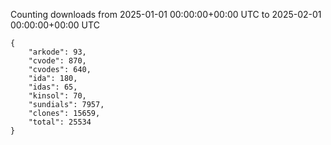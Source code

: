 
Counting downloads from 2025-01-01 00:00:00+00:00 UTC to 2025-02-01 00:00:00+00:00 UTC

```
{
    "arkode": 93,
    "cvode": 870,
    "cvodes": 640,
    "ida": 180,
    "idas": 65,
    "kinsol": 70,
    "sundials": 7957,
    "clones": 15659,
    "total": 25534
}
```
